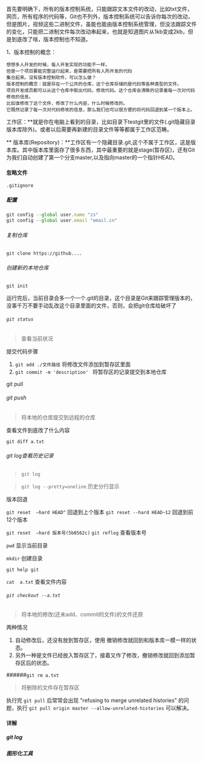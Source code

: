 首先要明确下，所有的版本控制系统，只能跟踪文本文件的改动，比如txt文件，网页，所有程序的代码等，Git也不列外，版本控制系统可以告诉你每次的改动，但是图片，视频这些二进制文件，虽能也能由版本控制系统管理，但没法跟踪文件的变化，只能把二进制文件每次改动串起来，也就是知道图片从1kb变成2kb，但是到底改了啥，版本控制也不知道。

1、版本控制的概念：

	想想多人开发的时候，每人开发实现的功能不一样，
	但是一个项目要能完整运行起来，是需要把所有人所开发的代码
	集合起来。没有版本控制软件，可以怎么做？
	版本控制的概念：就是存在一个公共的仓库，这个仓库存储的是代码等各种类型的文件。
	项目开发成员都可以从这个仓库中取出代码，修改代码。这个仓库会清晰的记录着每一次对代码修改的信息。
	比如谁修改了这个文件，修改了什么内容，什么时候修改的。
	它既然记录了每一次对代码修改的信息，那么我们也可以很方便的将代码回退到某一个版本上。

工作区：**就是你在电脑上看到的目录，比如目录下testgit里的文件(.git隐藏目录版本库除外)。或者以后需要再新建的目录文件等等都属于工作区范畴。

**      版本库(Repository)：**工作区有一个隐藏目录.git,这个不属于工作区，这是版本库。其中版本库里面存了很多东西，其中最重要的就是stage(暂存区)，还有Git为我们自动创建了第一个分支master,以及指向master的一个指针HEAD。

#### 忽略文件

`.gitignore`

##### 配置

~~~javascript
git config --global user.name "zs"
git config --global user.email "email.cn"
~~~

###### 复制仓库

`git clone https://github....`

###### 创建新的本地仓库

`git init`

运行完后，当前目录会多一个一个.git的目录，这个目录是Git来跟踪管理版本的，没事千万不要手动乱改这个目录里面的文件，否则，会把git仓库给破坏了

###### `git status `

>  查看当前状况

提交代码步骤

1. `git add ./文件路径` 将修改文件添加到暂存区里面
2. `git commit -m 'description' ` 将暂存区的记录提交到本地仓库

git pull

###### git push 

> 将本地的仓库提交到远程的仓库

查看文件到底改了什么内容

`git diff a.txt`

###### git log查看历史记录

> `git log`

> `git log --pretty=oneline`  历史分行显示

版本回退

`git reset  –hard HEAD^`  回退到上个版本  `git reset --hard HEAD~12` 回退到前12个版本

`git reset  –hard 版本号(5b0562c)`  `git reflog` 查看版本号

`pwd` 显示当前目录

`mkdir` 创建目录

`git help git`

`cat  a.txt` 查看文件内容

###### `git checkout --a.txt` 

> 将本地的修改(还未add、commit的文件)的文件还原

两种情况

1. 自动修改后，还没有放到暂存区，使用 撤销修改就回到和版本库一模一样的状态。
2. 另外一种是文件已经放入暂存区了，接着又作了修改，撤销修改就回到添加暂存区后的状态。

######`git rm a.txt` 

>  将删除的文件存在暂存区

执行完 `git pull` 后常常会出现 "refusing to merge unrelated histories" 的问题，执行 `git pull origin master --allow-unrelated-histories` 可以解决。

#### 详解

##### git log



##### 图形化工具



	